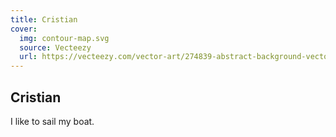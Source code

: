 ```yaml
---
title: Cristian
cover:
  img: contour-map.svg
  source: Vecteezy
  url: https://vecteezy.com/vector-art/274839-abstract-background-vector
---
```


## Cristian

I like to sail my boat.